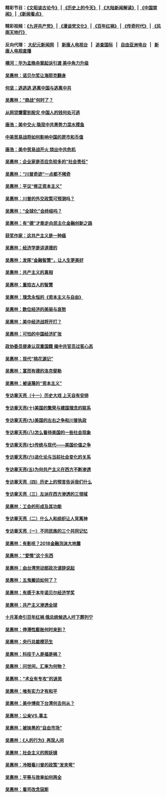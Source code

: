 #### 精彩节目：[《文昭谈古论今》](http://155.138.201.177/wenzhao) | [《历史上的今天》](http://155.138.201.177/today-in-history) | [《大陆新闻解读》](http://155.138.201.177/ntdtv-comedy) | [《中国禁闻》](http://155.138.201.177/ntdtv-news) | [《新闻看点》](http://155.138.201.177/news-insight) 

 #### 精彩视频：[《九评共产党》](http://155.138.201.177:10000/videos/jiuping) | [《漫谈党文化》](http://155.138.201.177:10000/videos/mtdwh) | [《百年红祸》](http://155.138.201.177:10000/videos/bnhh) | [《传奇时代》](http://155.138.201.177:10000/videos/legend) | [《风雨天地行》](http://155.138.201.177:10000/videos/fytdx) 

 #### 反向代理： [大纪元新闻网](http://155.138.201.177:10080/) &nbsp;&nbsp;|&nbsp;&nbsp; [新唐人电视台](http://155.138.201.177:8000/) &nbsp;&nbsp;|&nbsp;&nbsp; [追查国际](http://155.138.201.177:10010/) &nbsp;&nbsp;|&nbsp;&nbsp; [自由亚洲电台](http://155.138.201.177:9800/) &nbsp;&nbsp;|&nbsp;&nbsp; [新唐人电视直播](http://155.138.201.177/) 

#### [横河：华为孟晚舟案起诉引渡 美中角力升级](../pages/nsc423/n11027230.md?t=02191237) 

#### [吴惠林：诺贝尔奖让海耶克翻身](../pages/nsc423/n10890049.md?t=02191237) 

#### [何坚：逃逃逃 逃离中国与逃离中共](../pages/nsc423/n10592891.md?t=02191237) 

#### [吴惠林：“商战”何时了？](../pages/nsc423/n10573558.md?t=02191237) 

#### [从网贷爆雷到股灾 中国人的钱何处可逃](../pages/nsc423/n10572800.md?t=02191237) 

#### [唐浩：美中交火 隐现中共黑势力混水摸鱼](../pages/nsc423/n10544040.md?t=02191237) 

#### [中美贸易战将如何影响中国的房市和币值](../pages/nsc423/n10543697.md?t=02191237) 

#### [唐浩：美中贸易战开火 烧出中共危机](../pages/nsc423/n10540126.md?t=02191237) 

#### [吴惠林：企业家是否应负较多的“社会责任”](../pages/nsc423/n10535022.md?t=02191237) 

#### [吴惠林：“川普奇迹”一点都不稀奇](../pages/nsc423/n10512808.md?t=02191237) 

#### [吴惠林：平议“修正资本主义”](../pages/nsc423/n10495724.md?t=02191237) 

#### [吴惠林：川普的外交政策可预测吗？](../pages/nsc423/n10462387.md?t=02191237) 

#### [吴惠林：“全球化”会终结吗？](../pages/nsc423/n10452838.md?t=02191237) 

#### [吴惠林：有“德”才能走向民主化金融创新之路](../pages/nsc423/n10432292.md?t=02191237) 

#### [获奖作家：这共产主义是一种癌](../pages/nsc423/n10431541.md?t=02191237) 

#### [吴惠林：经济学是讲道德的](../pages/nsc423/n10398014.md?t=02191237) 

#### [吴惠林：发挥“金融智慧”，让人生更美好](../pages/nsc423/n10375019.md?t=02191237) 

#### [吴惠林：共产主义的真相](../pages/nsc423/n10351394.md?t=02191237) 

#### [吴惠林：重拾古人的智慧](../pages/nsc423/n10337691.md?t=02191237) 

#### [吴惠林：理念永恒的《资本主义与自由》](../pages/nsc423/n10316274.md?t=02191237) 

#### [吴惠林：数位经济的美丽与哀愁](../pages/nsc423/n10292946.md?t=02191237) 

#### [吴惠林：美中经济战将开打？](../pages/nsc423/n10258825.md?t=02191237) 

#### [吴惠林：可怕的中国经济扩张](../pages/nsc423/n10219147.md?t=02191237) 

#### [政协委员提承认双重国籍 揭中共官员过客心态](../pages/nsc423/n10208809.md?t=02191237) 

#### [吴惠林：现代“桃花源记”](../pages/nsc423/n10185234.md?t=02191237) 

#### [吴惠林：富而有德的洛克斐勒](../pages/nsc423/n10142264.md?t=02191237) 

#### [吴惠林：被诬蔑的“资本主义”](../pages/nsc423/n10124816.md?t=02191237) 

#### [专访章天亮（十一）历史大戏 上天自有安排](../pages/nsc423/n10094905.md?t=02191237) 

#### [专访章天亮(十)美国的繁荣与建国理念的联系](../pages/nsc423/n10094899.md?t=02191237) 

#### [专访章天亮(九)美国的左右之争和川普执政](../pages/nsc423/n10094889.md?t=02191237) 

#### [专访章天亮(八)怎么看待美国的一些社会现象](../pages/nsc423/n10094857.md?t=02191237) 

#### [专访章天亮(七)传统与现代——美国价值之争](../pages/nsc423/n10093140.md?t=02191237) 

#### [专访章天亮(六)进化论与当前社会变化的关系](../pages/nsc423/n10092036.md?t=02191237) 

#### [专访章天亮(五)为何共产主义在西方不断渗透](../pages/nsc423/n10083620.md?t=02191237) 

#### [专访章天亮（四）历史上的预言告诉我们什么](../pages/nsc423/n10083606.md?t=02191237) 

#### [专访章天亮（三）左派在西方渗透的三领域](../pages/nsc423/n10081115.md?t=02191237) 

#### [吴惠林：工会的形成及其功能](../pages/nsc423/n10080633.md?t=02191237) 

#### [专访章天亮（二）什么人和组织让人背离神](../pages/nsc423/n10076637.md?t=02191237) 

#### [专访章天亮（一）不同民族的三个共同记忆](../pages/nsc423/n10074188.md?t=02191237) 

#### [吴惠林：有影呒？2018金融泡沫大地震](../pages/nsc423/n10040534.md?t=02191237) 

#### [吴惠林：“爱情”这个东西](../pages/nsc423/n10019423.md?t=02191237) 

#### [吴惠林：由台湾劳动部政次请辞说起](../pages/nsc423/n9979679.md?t=02191237) 

#### [吴惠林：五鬼搬运如何了？](../pages/nsc423/n9925338.md?t=02191237) 

#### [吴惠林：有感于本年诺贝尔经济学奖](../pages/nsc423/n9871883.md?t=02191237) 

#### [吴惠林：共产主义渗透全球](../pages/nsc423/n9812748.md?t=02191237) 

#### [十月革命引百年红祸 俄总统候选人吁下葬列宁](../pages/nsc423/n9810182.md?t=02191237) 

#### [吴惠林：停滞性膨胀何时来到？](../pages/nsc423/n9764136.md?t=02191237) 

#### [吴惠林：央行总裁模范生](../pages/nsc423/n9728134.md?t=02191237) 

#### [吴惠林：科技于人是福是祸？](../pages/nsc423/n9672982.md?t=02191237) 

#### [吴惠林：问世间，汇率为何物？](../pages/nsc423/n9621788.md?t=02191237) 

#### [吴惠林：“术业有专攻”的迷思](../pages/nsc423/n9580363.md?t=02191237) 

#### [吴惠林：唯有实力才有和平](../pages/nsc423/n9529599.md?t=02191237) 

#### [吴惠林：美中博奕下台湾何去何从？](../pages/nsc423/n9483598.md?t=02191237) 

#### [吴惠林：公亲VS.事主](../pages/nsc423/n9425637.md?t=02191237) 

#### [吴惠林：被抹黑的“自由市场”](../pages/nsc423/n9351545.md?t=02191237) 

#### [吴惠林：《人的行为》再现人间](../pages/nsc423/n9296339.md?t=02191237) 

#### [吴惠林：社会主义的照妖镜](../pages/nsc423/n9243460.md?t=02191237) 

#### [吴惠林：冷眼看川普的政策“发夹弯”](../pages/nsc423/n9120684.md?t=02191237) 

#### [吴惠林：平等与效率如何两全](../pages/nsc423/n9075430.md?t=02191237) 

#### [吴惠林：看司改念寇斯](../pages/nsc423/n9024915.md?t=02191237) 

